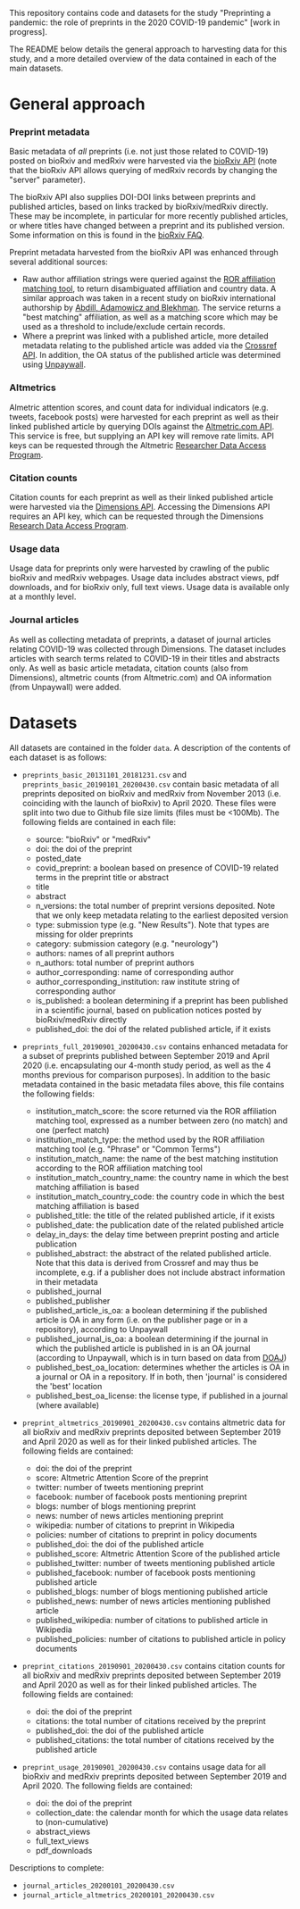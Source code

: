 This repository contains code and datasets for the study "Preprinting a pandemic: the role of preprints in the 2020 COVID-19 pandemic" [work in progress].

The README below details the general approach to harvesting data for this study, and a more detailed overview of the data contained in each of the main datasets.

# General approach

### Preprint metadata

Basic metadata of *all* preprints (i.e. not just those related to COVID-19) posted on bioRxiv and medRxiv were harvested via the [bioRxiv API](https://www.altmetric.com/products/altmetric-api/) (note that the bioRxiv API allows querying of medRxiv records by changing the "server" parameter).

The bioRxiv API also supplies DOI-DOI links between preprints and published articles, based on links tracked by bioRxiv/medRxiv directly. These may be incomplete, in particular for more recently published articles, or where titles have changed between a preprint and its published version. Some information on this is found in the [bioRxiv FAQ](https://www.biorxiv.org/about/FAQ). 

Preprint metadata harvested from the bioRxiv API was enhanced through several additional sources:

* Raw author affiliation strings were queried against the [ROR affiliation matching tool](https://github.com/ror-community/ror-api), to return disambiguated affiliation and country data. A similar approach was taken in a recent study on bioRxiv international authorship by [Abdill, Adamowicz and Blekhman](https://www.biorxiv.org/content/10.1101/2020.04.25.060756v1). The service returns a "best matching" affiliation, as well as a matching score which may be used as a threshold to include/exclude certain records.
* Where a preprint was linked with a published article, more detailed metadata relating to the published article was added via the [Crossref API](http://api.crossref.org/). In addition, the OA status of the published article was determined using [Unpaywall](http://unpaywall.org/).

### Altmetrics 

Almetric attention scores, and count data for individual indicators (e.g. tweets, facebook posts) were harvested for each preprint as well as their linked published article by querying DOIs against the [Altmetric.com API](https://www.altmetric.com/products/altmetric-api/). This service is free, but supplying an API key will remove rate limits. API keys can be requested through the Altmetric [Researcher Data Access Program](https://www.altmetric.com/research-access/).

### Citation counts

Citation counts for each preprint as well as their linked published article were harvested via the [Dimensions API](https://www.dimensions.ai/). Accessing the Dimensions API requires an API key, which can be requested through the Dimensions [Research Data Access Program](https://www.dimensions.ai/scientometric-research/). 

### Usage data

Usage data for preprints only were harvested by crawling of the public bioRxiv and medRxiv webpages. Usage data includes abstract views, pdf downloads, and for bioRxiv only, full text views. Usage data is available only at a monthly level.

### Journal articles

As well as collecting metadata of preprints, a dataset of journal articles relating COVID-19 was collected through Dimensions. The dataset includes articles with search terms related to COVID-19 in their titles and abstracts only. As well as basic article metadata, citation counts (also from Dimensions), altmetric counts (from Altmetric.com) and OA information (from Unpaywall) were added.

# Datasets

All datasets are contained in the folder `data`. A description of the contents of each dataset is as follows:

* `preprints_basic_20131101_20181231.csv` and `preprints_basic_20190101_20200430.csv` contain basic metadata of all preprints deposited on bioRxiv and medRxiv from November 2013 (i.e. coinciding with the launch of bioRxiv) to April 2020. These files were split into two due to Github file size limits (files must be <100Mb). The following fields are contained in each file:
  * source: "bioRxiv" or "medRxiv"
  * doi: the doi of the preprint
  * posted_date
  * covid_preprint: a boolean based on presence of COVID-19 related terms in the preprint title or abstract
  * title
  * abstract
  * n_versions: the total number of preprint versions deposited. Note that we only keep metadata relating to the earliest deposited version
  * type: submission type (e.g. "New Results"). Note that types are missing for older preprints
  * category: submission category (e.g. "neurology")
  * authors: names of all preprint authors
  * n_authors: total number of preprint authors
  * author_corresponding: name of corresponding author
  * author_corresponding_institution: raw institute string of corresponding author
  * is_published: a boolean determining if a preprint has been published in a scientific journal, based on publication notices posted by bioRxiv/medRxiv directly
  * published_doi: the doi of the related published article, if it exists


* `preprints_full_20190901_20200430.csv` contains enhanced metadata for a subset of preprints published between September 2019 and April 2020 (i.e. encapsulating our 4-month study period, as well as the 4 months previous for comparison purposes). In addition to the basic metadata contained in the basic metadata files above, this file contains the following fields:
  * institution_match_score: the score returned via the ROR affiliation matching tool, expressed as a number between zero (no match) and one (perfect match)
  * institution_match_type: the method used by the ROR affiliation matching tool (e.g. "Phrase" or "Common Terms")
  * institution_match_name: the name of the best matching institution according to the ROR affiliation matching tool
  * institution_match_country_name: the country name in which the best matching affiliation is based
  * institution_match_country_code: the country code in which the best matching affiliation is based
  * published_title: the title of the related published article, if it exists
  * published_date: the publication date of the related published article
  * delay_in_days: the delay time between preprint posting and article publication
  * published_abstract: the abstract of the related published article. Note that this data is derived from Crossref and may thus be incomplete, e.g. if a publisher does not include abstract information in their metadata
  * published_journal
  * published_publisher
  * published_article_is_oa: a boolean determining if the published article is OA in any form (i.e. on the publisher page or in a repository), according to Unpaywall
  * published_journal_is_oa: a boolean determining if the journal in which the published article is published in is an OA journal (according to Unpaywall, which is in turn based on data from [DOAJ](https://doaj.org/))
  * published_best_oa_location: determines whether the articles is OA in a journal or OA in a repository. If in both, then 'journal' is considered the 'best' location
  * published_best_oa_license: the license type, if published in a journal (where available)
  
  
* `preprint_altmetrics_20190901_20200430.csv` contains altmetric data for all bioRxiv and medRxiv preprints deposited between September 2019 and April 2020 as well as for their linked published articles. The following fields are contained:
  * doi: the doi of the preprint
  * score: Altmetric Attention Score of the preprint
  * twitter: number of tweets mentioning preprint
  * facebook: number of facebook posts mentioning preprint
  * blogs: number of blogs mentioning preprint
  * news: number of news articles mentioning preprint
  * wikipedia: number of citations to preprint in Wikipedia
  * policies: number of citations to preprint in policy documents
  * published_doi: the doi of the published article
  * published_score: Altmetric Attention Score of the published article
  * published_twitter: number of tweets mentioning published article
  * published_facebook: number of facebook posts mentioning published article
  * published_blogs: number of blogs mentioning published article
  * published_news: number of news articles mentioning published article
  * published_wikipedia: number of citations to published article in Wikipedia
  * published_policies: number of citations to published article in policy documents
  
  
* `preprint_citations_20190901_20200430.csv` contains citation counts for all bioRxiv and medRxiv preprints deposited between September 2019 and April 2020 as well as for their linked published articles. The following fields are contained:
  * doi:  the doi of the preprint
  * citations: the total number of citations received by the preprint
  * published_doi: the doi of the published article
  * published_citations: the total number of citations received by the published article
  
  
* `preprint_usage_20190901_20200430.csv` contains usage data for all bioRxiv and medRxiv preprints deposited between September 2019 and April 2020. The following fields are contained:
  * doi: the doi of the preprint
  * collection_date: the calendar month for which the usage data relates to (non-cumulative)
  * abstract_views
  * full_text_views
  * pdf_downloads
  

Descriptions to complete:

* `journal_articles_20200101_20200430.csv`
* `journal_article_altmetrics_20200101_20200430.csv`